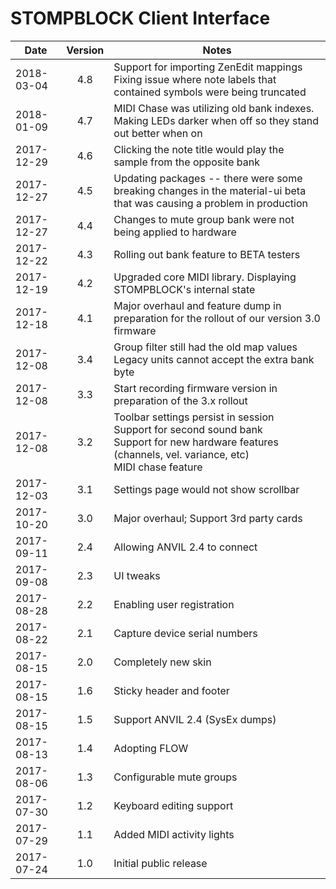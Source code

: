 # STOMPBLOCK Client Interface

| Date       | Version | Notes                                                                                                                                                          |
| ---------- | :-----: | -------------------------------------------------------------------------------------------------------------------------------------------------------------- |
| 2018-03-04 |   4.8   | Support for importing ZenEdit mappings<br>Fixing issue where note labels that contained symbols were being truncated                                           |
| 2018-01-09 |   4.7   | MIDI Chase was utilizing old bank indexes. Making LEDs darker when off so they stand out better when on                                                        |
| 2017-12-29 |   4.6   | Clicking the note title would play the sample from the opposite bank                                                                                           |
| 2017-12-27 |   4.5   | Updating packages -- there were some breaking changes in the material-ui beta that was causing a problem in production                                         |
| 2017-12-27 |   4.4   | Changes to mute group bank were not being applied to hardware                                                                                                  |
| 2017-12-22 |   4.3   | Rolling out bank feature to BETA testers                                                                                                                       |
| 2017-12-19 |   4.2   | Upgraded core MIDI library. Displaying STOMPBLOCK's internal state                                                                                             |
| 2017-12-18 |   4.1   | Major overhaul and feature dump in preparation for the rollout of our version 3.0 firmware                                                                     |
| 2017-12-08 |   3.4   | Group filter still had the old map values<br>Legacy units cannot accept the extra bank byte                                                                    |
| 2017-12-08 |   3.3   | Start recording firmware version in preparation of the 3.x rollout                                                                                             |
| 2017-12-08 |   3.2   | Toolbar settings persist in session<br>Support for second sound bank<br>Support for new hardware features (channels, vel. variance, etc)<br>MIDI chase feature |
| 2017-12-03 |   3.1   | Settings page would not show scrollbar                                                                                                                         |
| 2017-10-20 |   3.0   | Major overhaul; Support 3rd party cards                                                                                                                        |
| 2017-09-11 |   2.4   | Allowing ANVIL 2.4 to connect                                                                                                                                  |
| 2017-09-08 |   2.3   | UI tweaks                                                                                                                                                      |
| 2017-08-28 |   2.2   | Enabling user registration                                                                                                                                     |
| 2017-08-22 |   2.1   | Capture device serial numbers                                                                                                                                  |
| 2017-08-15 |   2.0   | Completely new skin                                                                                                                                            |
| 2017-08-15 |   1.6   | Sticky header and footer                                                                                                                                       |
| 2017-08-15 |   1.5   | Support ANVIL 2.4 (SysEx dumps)                                                                                                                                |
| 2017-08-13 |   1.4   | Adopting FLOW                                                                                                                                                  |
| 2017-08-06 |   1.3   | Configurable mute groups                                                                                                                                       |
| 2017-07-30 |   1.2   | Keyboard editing support                                                                                                                                       |
| 2017-07-29 |   1.1   | Added MIDI activity lights                                                                                                                                     |
| 2017-07-24 |   1.0   | Initial public release                                                                                                                                         |
